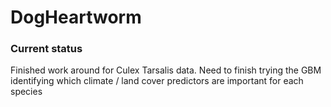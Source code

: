 # DogHeartworm

### Current status ###
Finished work around for Culex Tarsalis data. Need to finish trying the GBM identifying which climate / land cover predictors are important for each species



